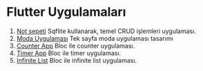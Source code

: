 # Flutter Uygulamaları

1. [Not sepeti](https://github.com/atasoy182/flutter_apps/tree/master/notsepeti) Sqflite kullanarak, temel CRUD işlemleri uygulaması.
2. [Moda Uygulaması](https://github.com/atasoy182/flutter_apps/tree/master/modauygulamasi) Tek sayfa moda uygulaması tasarımı
3. [Counter App](https://github.com/atasoy182/flutter_apps/tree/master/counter_with_bloc) Bloc ile counter uygulaması.
4. [Timer App](https://github.com/atasoy182/flutter_apps/tree/master/timer_with_bloc) Bloc ile timer uygulaması.
5. [Infinite List](https://github.com/atasoy182/flutter_apps/tree/master/infinite_list_with_bloc) Bloc ile infinite list uygulaması.
